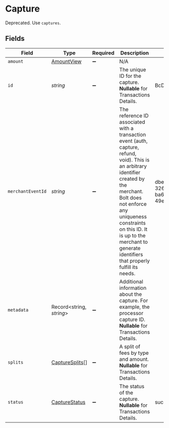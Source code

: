 # Capture

Deprecated. Use `captures`.


## Fields

| Field                                                                                                                                                                                                                                                                                       | Type                                                                                                                                                                                                                                                                                        | Required                                                                                                                                                                                                                                                                                    | Description                                                                                                                                                                                                                                                                                 | Example                                                                                                                                                                                                                                                                                     |
| ------------------------------------------------------------------------------------------------------------------------------------------------------------------------------------------------------------------------------------------------------------------------------------------- | ------------------------------------------------------------------------------------------------------------------------------------------------------------------------------------------------------------------------------------------------------------------------------------------- | ------------------------------------------------------------------------------------------------------------------------------------------------------------------------------------------------------------------------------------------------------------------------------------------- | ------------------------------------------------------------------------------------------------------------------------------------------------------------------------------------------------------------------------------------------------------------------------------------------- | ------------------------------------------------------------------------------------------------------------------------------------------------------------------------------------------------------------------------------------------------------------------------------------------- |
| `amount`                                                                                                                                                                                                                                                                                    | [AmountView](../../models/shared/amountview.md)                                                                                                                                                                                                                                             | :heavy_minus_sign:                                                                                                                                                                                                                                                                          | N/A                                                                                                                                                                                                                                                                                         |                                                                                                                                                                                                                                                                                             |
| `id`                                                                                                                                                                                                                                                                                        | *string*                                                                                                                                                                                                                                                                                    | :heavy_minus_sign:                                                                                                                                                                                                                                                                          | The unique ID for the capture. **Nullable** for Transactions Details.                                                                                                                                                                                                                       | BcDE4fafd2a4                                                                                                                                                                                                                                                                                |
| `merchantEventId`                                                                                                                                                                                                                                                                           | *string*                                                                                                                                                                                                                                                                                    | :heavy_minus_sign:                                                                                                                                                                                                                                                                          | The reference ID associated with a transaction event (auth, capture, refund, void). This is an arbitrary identifier created by the merchant. Bolt does not enforce any uniqueness constraints on this ID. It is up to the merchant to generate identifiers that properly fulfill its needs. | dbe0cd5d-3261-41d9-ba61-49e5b9d07567                                                                                                                                                                                                                                                        |
| `metadata`                                                                                                                                                                                                                                                                                  | Record<string, *string*>                                                                                                                                                                                                                                                                    | :heavy_minus_sign:                                                                                                                                                                                                                                                                          | Additional information about the capture. For example, the processor capture ID. **Nullable** for Transactions Details.                                                                                                                                                                     |                                                                                                                                                                                                                                                                                             |
| `splits`                                                                                                                                                                                                                                                                                    | [CaptureSplits](../../models/shared/capturesplits.md)[]                                                                                                                                                                                                                                     | :heavy_minus_sign:                                                                                                                                                                                                                                                                          | A split of fees by type and amount. **Nullable** for Transactions Details.                                                                                                                                                                                                                  |                                                                                                                                                                                                                                                                                             |
| `status`                                                                                                                                                                                                                                                                                    | [CaptureStatus](../../models/shared/capturestatus.md)                                                                                                                                                                                                                                       | :heavy_minus_sign:                                                                                                                                                                                                                                                                          | The status of the capture. **Nullable** for Transactions Details.                                                                                                                                                                                                                           | succeeded                                                                                                                                                                                                                                                                                   |